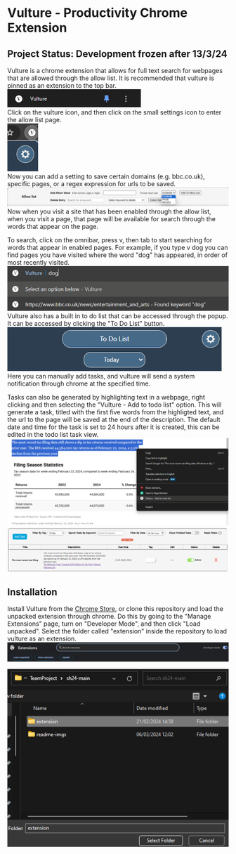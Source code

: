 # Vulture - Productivity Chrome Extension

## Project Status: Development frozen after 13/3/24

Vulture is a chrome extension that allows for full text search for webpages that are allowed through the allow list.
It is recommended that vulture is pinned as an extension to the top bar.  
![pin](readme-imgs/pin.png)  
Click on the vulture icon, and then click on the small settings icon to enter the allow list page.  
![settings](readme-imgs/settings.png)  
Now you can add a setting to save certain domains (e.g. bbc.co.uk), specific pages, or a regex expression for urls to be saved.  
![allowlist](readme-imgs/allowlist.png)  
Now when you visit a site that has been enabled through the allow list, when you visit a page, that page will be available for search through the words that appear on the page.

To search, click on the omnibar, press v, then tab to start searching for words that appear in enabled pages. For example, if you type v <tab> dog you can find pages you have visited where the word "dog" has appeared, in order of most recently visited.  
![dog](readme-imgs/dog.png)  
Vulture also has a built in to do list that can be accessed through the popup. It can be accessed by clicking the "To Do List" button.  
![todolistbtn](readme-imgs/todobtn.png)  
Here you can manually add tasks, and vulture will send a system notification through chrome at the specified time.

Tasks can also be generated by highlighting text in a webpage, right clicking and then selecting the "Vulture - Add to todo list" option. This will generate a task, titled with the first five words from the highligted text, and the url to the page will be saved at the end of the description. The default date and time for the task is set to 24 hours after it is created, this can be edited in the todo list task view.  
![addtask1](readme-imgs/addtask1.png)  
![addtask2](readme-imgs/addtask2.png)  
## Installation
Install Vulture from the [Chrome Store](https://chromewebstore.google.com/detail/vulture/pngfonmbgcklngjlfmifknpegcfbimbo), or clone this repository and load the unpacked extension through chrome.
Do this by going to the "Manage Extensions" page, turn on "Developer Mode", and then click "Load unpacked". Select the folder called "extension" inside the repository to load vulture as an extension.
![developermode](readme-imgs/devmode.png)  

![select extenstion](readme-imgs/selext.png)  


